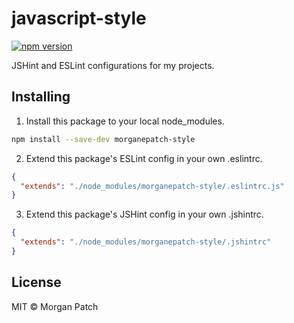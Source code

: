 # javascript-style

[![npm version](https://badge.fury.io/js/morganepatch-style.svg)](https://badge.fury.io/js/morganepatch-style)

JSHint and ESLint configurations for my projects.

## Installing

1. Install this package to your local node_modules.
```bash
npm install --save-dev morganepatch-style
```

2. Extend this package's ESLint config in your own .eslintrc.
```json
{
  "extends": "./node_modules/morganepatch-style/.eslintrc.js"
}
```

3. Extend this package's JSHint config in your own .jshintrc.
```json
{
  "extends": "./node_modules/morganepatch-style/.jshintrc"
}
```

## License

MIT © Morgan Patch
